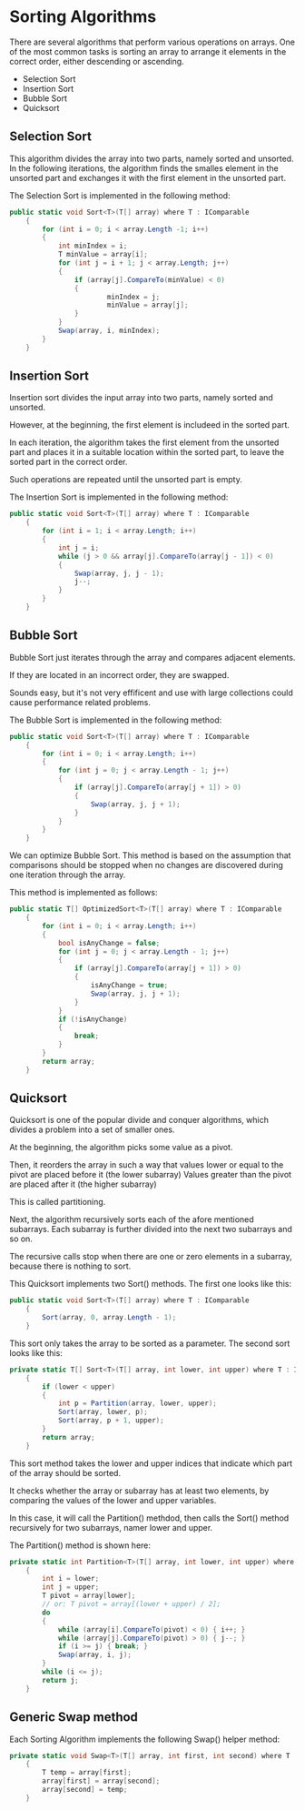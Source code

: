 ﻿# Sorting Algorithms

There are several algorithms that perform various operations on arrays. One of the most common tasks is sorting an array to arrange it elements in the correct order, either descending or ascending.

- Selection Sort
- Insertion Sort
- Bubble Sort
- Quicksort

## Selection Sort

This algorithm divides the array into two parts, namely sorted and unsorted.
In the following iterations, the algorithm finds the smalles element in the unsorted part and exchanges it with the first element in the unsorted part.

The Selection Sort is implemented in the following method:

```csharp
public static void Sort<T>(T[] array) where T : IComparable
	{
		for (int i = 0; i < array.Length -1; i++)
		{
			int minIndex = i;
			T minValue = array[i];
			for (int j = i + 1; j < array.Length; j++)
			{
				if (array[j].CompareTo(minValue) < 0) 
				{
						minIndex = j;
						minValue = array[j];
				}
			}
			Swap(array, i, minIndex);
		}
	}
```

## Insertion Sort

Insertion sort divides the input array into two parts, namely sorted and unsorted.

However, at the beginning, the first element is includeed in the sorted part.

In each iteration, the algorithm takes the first element from the unsorted part and places it in a suitable location within the sorted part, to leave the sorted part in the correct order.

Such operations are repeated until the unsorted part is empty.

The Insertion Sort is implemented in the following method:

```csharp
public static void Sort<T>(T[] array) where T : IComparable
	{
		for (int i = 1; i < array.Length; i++)
		{
			int j = i;
			while (j > 0 && array[j].CompareTo(array[j - 1]) < 0)
			{
				Swap(array, j, j - 1);
				j--;
			}
		}
	}
```

## Bubble Sort

Bubble Sort just iterates through the array and compares adjacent elements.

If they are located in an incorrect order, they are swapped.

Sounds easy, but it's not very effificent and use with large collections could cause performance related problems.

The Bubble Sort is implemented in the following method:

```csharp
public static void Sort<T>(T[] array) where T : IComparable
	{
		for (int i = 0; i < array.Length; i++)
		{
			for (int j = 0; j < array.Length - 1; j++)
			{
				if (array[j].CompareTo(array[j + 1]) > 0)
				{
					Swap(array, j, j + 1);
				}
			}
		}
	}
```

We can optimize Bubble Sort. This method is based on the assumption that comparisons should be stopped when no changes are discovered during one iteration through the array.

This method is implemented as follows:

```csharp
public static T[] OptimizedSort<T>(T[] array) where T : IComparable
	{
		for (int i = 0; i < array.Length; i++)
		{
			bool isAnyChange = false;
			for (int j = 0; j < array.Length - 1; j++)
			{
				if (array[j].CompareTo(array[j + 1]) > 0)
				{
					isAnyChange = true;
					Swap(array, j, j + 1);
				}
			}
			if (!isAnyChange)
			{
				break;
			}
		}
		return array;
	}
```

## Quicksort

Quicksort is one of the popular divide and conquer algorithms, which divides a problem into a set of smaller ones.

At the beginning, the algorithm picks some value as a pivot.

Then, it reorders the array in such a way that values lower or equal to the pivot are placed before it (the lower subarray)
Values greater than the pivot are placed after it (the higher subarray)

This is called partitioning.

Next, the algorithm recursively sorts each of the afore mentioned subarrays. Each subarray is further divided into the next two subarrays and so on.

The recursive calls stop when there are one or zero elements in a subarray, because there is nothing to sort.

This Quicksort implements two Sort() methods. The first one looks like this:

```csharp
public static void Sort<T>(T[] array) where T : IComparable
	{
		Sort(array, 0, array.Length - 1);
	}
```

This sort only takes the array to be sorted as a parameter. The second sort looks like this:

```csharp
private static T[] Sort<T>(T[] array, int lower, int upper) where T : IComparable
	{
		if (lower < upper)
		{
			int p = Partition(array, lower, upper);
			Sort(array, lower, p);
			Sort(array, p + 1, upper);
		}
		return array;
	}
```

This sort method takes the lower and upper indices that indicate which part of the array should be sorted.

It checks whether the array or subarray has at least two elements, by comparing the values of the lower and upper variables.

In this case, it will call the Partition() methdod, then calls the Sort() method recursively for two subarrays, namer lower and upper.

The Partition() method is shown here:

```csharp
private static int Partition<T>(T[] array, int lower, int upper) where T : IComparable
	{
		int i = lower;
		int j = upper;
		T pivot = array[lower];
		// or: T pivot = array[(lower + upper) / 2];
		do
		{
			while (array[i].CompareTo(pivot) < 0) { i++; }
			while (array[j].CompareTo(pivot) > 0) { j--; }
			if (i >= j) { break; }
			Swap(array, i, j);
		}
		while (i <= j);
		return j;
	}
```

## Generic Swap method

Each Sorting Algorithm implements the following Swap() helper method:

```csharp
private static void Swap<T>(T[] array, int first, int second) where T : IComparable
	{
		T temp = array[first];
		array[first] = array[second];
		array[second] = temp;
	}
```